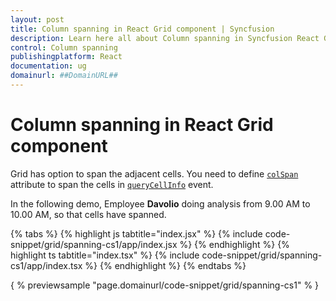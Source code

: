 ```yaml
---
layout: post
title: Column spanning in React Grid component | Syncfusion
description: Learn here all about Column spanning in Syncfusion React Grid component of Syncfusion Essential JS 2 and more.
control: Column spanning 
publishingplatform: React
documentation: ug
domainurl: ##DomainURL##
---
```


# Column spanning in React Grid component

Grid has option to span the adjacent cells. You need to define [`colSpan`](https://ej2.syncfusion.com/angular/documentation/api/grid/queryCellInfoEventArgs/#colspan) attribute to span the cells in [`queryCellInfo`](https://ej2.syncfusion.com/angular/documentation/api/grid/queryCellInfoEventArgs/) event.

In the following demo, Employee **Davolio** doing analysis from 9.00 AM to 10.00 AM, so that cells have spanned.

{% tabs %}
{% highlight js tabtitle="index.jsx" %}
{% include code-snippet/grid/spanning-cs1/app/index.jsx %}
{% endhighlight %}
{% highlight ts tabtitle="index.tsx" %}
{% include code-snippet/grid/spanning-cs1/app/index.tsx %}
{% endhighlight %}
{% endtabs %}

{ % previewsample "page.domainurl/code-snippet/grid/spanning-cs1" % }